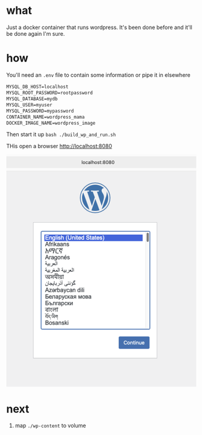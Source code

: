 # what
Just a docker container that runs wordpress. It's been done before and it'll be done again I'm sure. 

# how
You'll need an `.env` file to contain some information or pipe it in elsewhere
```
MYSQL_DB_HOST=localhost
MYSQL_ROOT_PASSWORD=rootpassword
MYSQL_DATABASE=mydb
MYSQL_USER=myuser
MYSQL_PASSWORD=mypassword
CONTAINER_NAME=wordpress_mama
DOCKER_IMAGE_NAME=wordpress_image
``` 

Then start it up
`bash ./build_wp_and_run.sh`

THis open a browser
[http://localhost:8080](http://localhost:8080) 

![image](./OTHER/8080.png)

# next
1. map `./wp-content` to volume